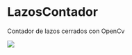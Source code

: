 # LazosContador
Contador de lazos cerrados con OpenCv




<img src="https://user-images.githubusercontent.com/48602725/76918325-5720e700-6883-11ea-8ebd-cf412e01eefc.PNG"></img>
